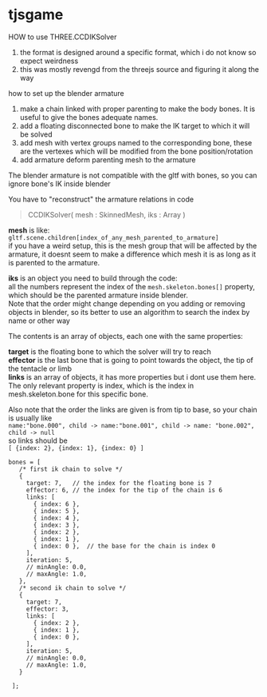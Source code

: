 # tjsgame

HOW to use THREE.CCDIKSolver

1. the format is designed around a specific format, which i do not know so expect weirdness
2. this was mostly revengd from the threejs source and figuring it along the way

how to set up the blender armature
1. make a chain linked with proper parenting to make the body bones. It is useful to give the bones adequate names.
2. add a floating disconnected bone to make the IK target to which it will be solved
3. add mesh with vertex groups named to the corresponding bone, these are the vertexes which will be modified from the bone position/rotation
4. add armature deform parenting mesh to the armature

The blender armature is not compatible with the gltf with bones, so you can ignore bone's IK inside blender

You have to "reconstruct" the armature relations in code

> CCDIKSolver( mesh : SkinnedMesh, iks : Array )

**mesh** is like: ```gltf.scene.children[index_of_any_mesh_parented_to_armature]```  
if you have a weird setup, this is the mesh group that will be affected by the armature, it doesnt seem to make a difference which mesh it is as long as it is parented to the armature.


**iks** is an object you need to build through the code:  
all the numbers represent the index of the ```mesh.skeleton.bones[]``` property, which should be the parented armature inside blender.  
Note that the order might change depending on you adding or removing objects in blender, so its better to use an algorithm to search the index by name or other way  

The contents is an array of objects, each one with the same properties:


**target** is the floating bone to which the solver will try to reach  
**effector** is the last bone that is going to point towards the object, the tip of the tentacle or limb  
**links** is an array of objects, it has more properties but i dont use them here. The only relevant property is index, which is the index in mesh.skeleton.bone for this specific bone.

Also note that the order the links are given is from tip to base, so your chain is usually like  
```name:"bone.000", child -> name:"bone.001", child -> name: "bone.002", child -> null```  
so links should be  
```[ {index: 2}, {index: 1}, {index: 0} ]```

```
bones = [
   /* first ik chain to solve */
   {
     target: 7,   // the index for the floating bone is 7
     effector: 6, // the index for the tip of the chain is 6
     links: [
       { index: 6 },
       { index: 5 },
       { index: 4 },
       { index: 3 },
       { index: 2 },
       { index: 1 },
       { index: 0 },  // the base for the chain is index 0
     ],
     iteration: 5,
     // minAngle: 0.0,
     // maxAngle: 1.0,
   },
   /* second ik chain to solve */
   {
     target: 7,
     effector: 3,
     links: [
       { index: 2 },
       { index: 1 },
       { index: 0 },
     ],
     iteration: 5,
     // minAngle: 0.0,
     // maxAngle: 1.0,
   }

 ];
```
